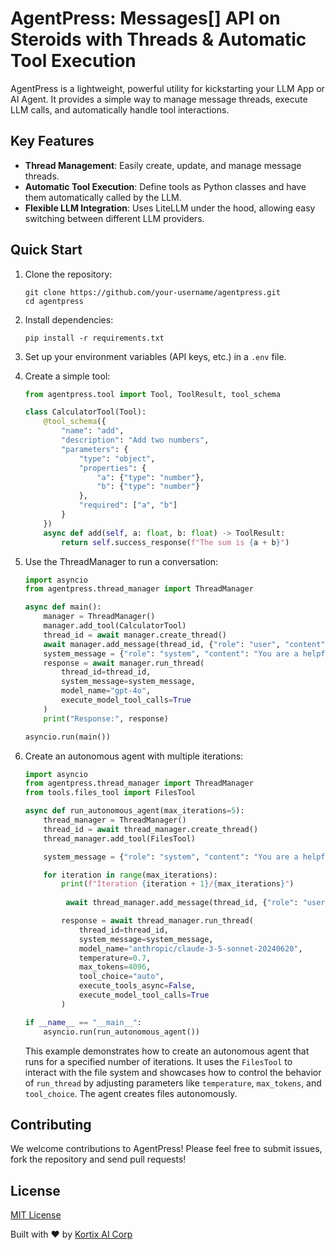 # AgentPress: Messages[] API on Steroids with Threads & Automatic Tool Execution

AgentPress is a lightweight, powerful utility for kickstarting your LLM App or AI Agent. It provides a simple way to manage message threads, execute LLM calls, and automatically handle tool interactions.

## Key Features

- **Thread Management**: Easily create, update, and manage message threads.
- **Automatic Tool Execution**: Define tools as Python classes and have them automatically called by the LLM.
- **Flexible LLM Integration**: Uses LiteLLM under the hood, allowing easy switching between different LLM providers.

## Quick Start

1. Clone the repository:
   ```
   git clone https://github.com/your-username/agentpress.git
   cd agentpress
   ```

2. Install dependencies:
   ```
   pip install -r requirements.txt
   ```

3. Set up your environment variables (API keys, etc.) in a `.env` file.

4. Create a simple tool:
   ```python
   from agentpress.tool import Tool, ToolResult, tool_schema

   class CalculatorTool(Tool):
       @tool_schema({
           "name": "add",
           "description": "Add two numbers",
           "parameters": {
               "type": "object",
               "properties": {
                   "a": {"type": "number"},
                   "b": {"type": "number"}
               },
               "required": ["a", "b"]
           }
       })
       async def add(self, a: float, b: float) -> ToolResult:
           return self.success_response(f"The sum is {a + b}")
   ```

5. Use the ThreadManager to run a conversation:
   ```python
   import asyncio
   from agentpress.thread_manager import ThreadManager

   async def main():
       manager = ThreadManager()
       manager.add_tool(CalculatorTool)
       thread_id = await manager.create_thread()
       await manager.add_message(thread_id, {"role": "user", "content": "What's 2 + 2?"})
       system_message = {"role": "system", "content": "You are a helpful assistant with calculation abilities."}
       response = await manager.run_thread(
           thread_id=thread_id,
           system_message=system_message,
           model_name="gpt-4o",
           execute_model_tool_calls=True
       )
       print("Response:", response)

   asyncio.run(main())
   ```


6. Create an autonomous agent with multiple iterations:
   ```python
   import asyncio
   from agentpress.thread_manager import ThreadManager
   from tools.files_tool import FilesTool

   async def run_autonomous_agent(max_iterations=5):
       thread_manager = ThreadManager()
       thread_id = await thread_manager.create_thread()
       thread_manager.add_tool(FilesTool)

       system_message = {"role": "system", "content": "You are a helpful assistant that can create, read, update, and delete files."}

       for iteration in range(max_iterations):
           print(f"Iteration {iteration + 1}/{max_iterations}")
           
            await thread_manager.add_message(thread_id, {"role": "user", "content": "Continue!"})

           response = await thread_manager.run_thread(
               thread_id=thread_id,
               system_message=system_message,
               model_name="anthropic/claude-3-5-sonnet-20240620",
               temperature=0.7,
               max_tokens=4096,
               tool_choice="auto",
               execute_tools_async=False,
               execute_model_tool_calls=True
           )

   if __name__ == "__main__":
       asyncio.run(run_autonomous_agent())
   ```

   This example demonstrates how to create an autonomous agent that runs for a specified number of iterations. It uses the `FilesTool` to interact with the file system and showcases how to control the behavior of `run_thread` by adjusting parameters like `temperature`, `max_tokens`, and `tool_choice`. The agent creates files autonomously.


## Contributing

We welcome contributions to AgentPress! Please feel free to submit issues, fork the repository and send pull requests!

## License

[MIT License](LICENSE)

Built with ❤️ by [Kortix AI Corp](https://www.kortix.ai)







